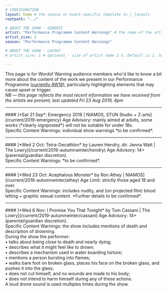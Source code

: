 ```yaml
---
# CONFIGURATION
layout: home # the season or event-specific template in /_layouts
rootpath: "../"

# ABOUT THE SHOW - GENERIC
artist: "Performance Programme Content Warnings" # the name of the artist or company
artist_size: 2
season: "Performance Programme Content Warnings"

# ABOUT THE SHOW - LAYOUT
# artist_size: 1 # optional - size of artist name 1-5. Default is 1. Set longer names to lower values

---
```

This page is for Wordof Warning audience members who'd like to know a bit more about the content of the work we present in our Performance Programme [(currently AW19)](/current/2019-autumnwinter), particularly highlighting elements that may cause upset or trigger.<br>*NB — this page reflects the most recent information we have received from the artists we present; last updated Fri 23 Aug 2019, 4pm*         
<hr>          
#### [*Sat 21 Sep*: Emergency 2019 | NIAMOS, STUN Studio + Z-arts](/current/2019-emergency)        
Age Advisory: mainly aimed at adults, some works (*clearly signposted*) will not be suitable for under 18s.<br>Specific Content Warnings: individual show warnings *to be confirmed*.        
<hr>          
#### [*Wed 2 Oct: Tetra-Decathlon* by Lauren Hendry, dir. Jenna Watt | The Lowry](/current/2019-autumnwinter/hendry)        
Age Advisory: 14+ (parental/guardian discretion).<br>Specific Content Warnings: *to be confirmed*.        
<hr>          
#### [*Wed 23 Oct: Acephalous Monster* by Ron Athey | NIAMOS](/current/2019-autumnwinter/athey)        
Age Limit: strictly those aged 18 and over.<br>Specific Content Warnings: includes nudity, and (on projected film) blood letting + graphic sexual content. *Further details to be confirmed*.        
<hr>          
#### [*Wed 6 Nov: I Promise You That Tonight* by Tom Cassani | The Lowry](/current/2019-autumnwinter/cassani)         
Age Advisory: 14+ (parental/guardian discretion).<br>Specific Content Warnings: the show includes mentions of death and description of drowning.<br>During the show the performer:<br>• talks about being close to death and nearly dying;<br>• describes what it might feel like to drown;<br>• describes a mechanism used in water boarding torture;<br>• mentions a person bursting into flames;<br>• walks bare foot on broken glass, places his face on the broken glass, and pushes it into the glass;<br>• does not cut himself, and no wounds are made to his body;<br>• does not intend to harm himself during any of these actions.<br>A loud drone sound is used multiples times during the show.
